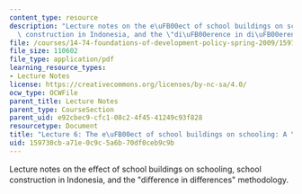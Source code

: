 ```yaml
---
content_type: resource
description: "Lecture notes on the e\uFB00ect of school buildings on schooling, school\
  \ construction in Indonesia, and the \"di\uFB00erence in di\uFB00erences\" methodology."
file: /courses/14-74-foundations-of-development-policy-spring-2009/159730cba71e0c9c5a6b70df0ceb9c9b_MIT14_74s09_lec06.pdf
file_size: 110602
file_type: application/pdf
learning_resource_types:
- Lecture Notes
license: https://creativecommons.org/licenses/by-nc-sa/4.0/
ocw_type: OCWFile
parent_title: Lecture Notes
parent_type: CourseSection
parent_uid: e92cbec9-cfc1-08c2-4f45-41249c93f828
resourcetype: Document
title: "Lecture 6: The e\uFB00ect of school buildings on schooling: A \"natural  experiment\""
uid: 159730cb-a71e-0c9c-5a6b-70df0ceb9c9b
---
```

Lecture notes on the eﬀect of school buildings on schooling, school construction in Indonesia, and the "diﬀerence in diﬀerences" methodology.